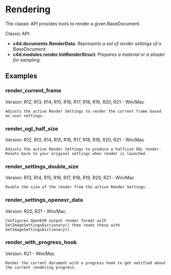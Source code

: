 # Rendering

The classic API provides tools to render a given BaseDocument.

Classic API:
- **c4d.documents.RenderData**: *Represents a set of render settings of a BaseDocument.*
- **c4d.modules.render.InitRenderStruct**: *Prepares a material or a shader for sampling.*

## Examples

### render_current_frame
Version: R12, R13, R14, R15, R16, R17, R18, R19, R20, R21 - Win/Mac

    Adjusts the active Render Settings to render the current frame based on user settings.

### render_ogl_half_size
Version: R12, R13, R14, R15, R16, R17, R18, R19, R20, R21 - Win/Mac

    Adjusts the active Render Settings to produce a halfsize OGL render.
    Resets back to your original settings when render is launched.

### render_settings_double_size
Version: R13, R14, R15, R16, R17, R18, R19, R20, R21 - Win/Mac

    Double the size of the render from the active Render Settings.

### render_settings_openexr_data
Version: R20, R21 - Win/Mac

    Configures OpenEXR output render format with SetImageSettingsDictionary() then reads these with GetImageSettingsDictionary().
    
### render_with_progress_hook
Version: R21 - Win/Mac

    Render the current document with a progress hook to get notified about the current rendering progress.
